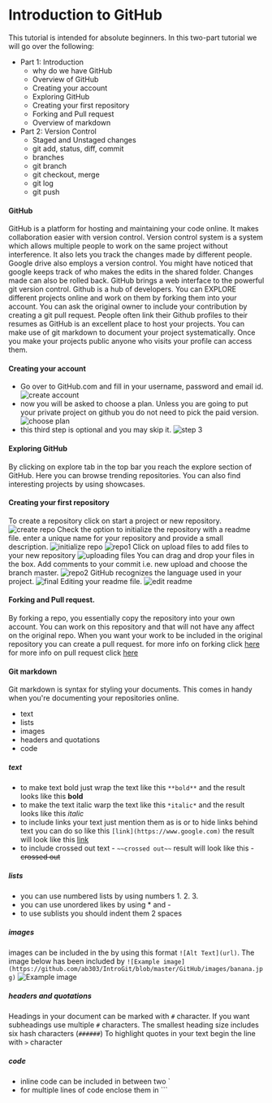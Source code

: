 # Introduction to GitHub
This tutorial is intended for absolute beginners.
In this two-part tutorial we will go over the following:
* Part 1: Introduction
  * why do we have GitHub
  * Overview of GitHub
  * Creating your account
  * Exploring GitHub
  * Creating your first repository
  * Forking and Pull request
  * Overview of markdown
* Part 2: Version Control
  * Staged and Unstaged changes
  * git add, status, diff, commit
  * branches
  * git branch
  * git checkout, merge
  * git log
  * git push

#### GitHub
GitHub is a platform for hosting and maintaining your code online. It makes collaboration easier with version control. Version control system is a system which allows multiple people to work on the same project without interference. It also lets you track the changes made by different people. Google drive also employs a version control. You might have noticed that google keeps track of who makes the edits in the shared folder. Changes made can also be rolled back.
GitHub brings a web interface to the powerful git version control. Github is a hub of developers. You can EXPLORE different projects online and work on them by forking them into your account. You can ask the original owner to include your contribution by creating a git pull request.
People often link their Github profiles to their resumes as GitHub is an excellent place to host your projects. You can make use of git markdown to document your project systematically. Once you make your projects public anyone who visits your profile can access them.

#### Creating your account
- Go over to GitHub.com and fill in your username, password and email id.
![create account](https://github.com/ab303/IntroGit/blob/master/GitHub/images/CreateAccount.png)
- now you will be asked to choose a plan. Unless you are going to put your private project on github you do not need to pick the paid version.
![choose plan](https://github.com/ab303/IntroGit/blob/master/GitHub/images/ChoosePlan.png)
- this third step is optional and you may skip it.
![step 3](https://github.com/ab303/IntroGit/blob/master/GitHub/images/step3.png)

#### Exploring GitHub
By clicking on explore tab in the top bar you reach the explore section of GitHub. Here you can browse trending repositories. You can also find interesting projects by using showcases.

#### Creating your first repository
To create a repository click on start a project or new repository.
![create repo](https://github.com/ab303/IntroGit/blob/master/GitHub/images/createRepo.png)
Check the option to initialize the repository with a readme file. enter a unique name for your repository and provide a small description.
![initialize repo](https://github.com/ab303/IntroGit/blob/master/GitHub/images/InitializeRepo.png)
![repo1](https://github.com/ab303/IntroGit/blob/master/GitHub/images/repo1.png)
Click on upload files to add files to your new repository
![uploading files](https://github.com/ab303/IntroGit/blob/master/GitHub/images/uploadFiles.png)
You can drag and drop your files in the box. Add comments to your commit i.e. new upload and choose the branch master.
![repo2](https://github.com/ab303/IntroGit/blob/master/GitHub/images/repo2.png)
GitHub recognizes the language used in your project.
![final](https://github.com/ab303/IntroGit/blob/master/GitHub/images/final.png)
Editing your readme file.
![edit readme](https://github.com/ab303/IntroGit/blob/master/GitHub/images/editReadme.png)

#### Forking and Pull request.
By forking a repo, you essentially copy the repository into your own account. You can work on this repository and that will not have any affect on the original repo.
When you want your work to be included in the original repository you can create a pull request.
for more info on forking click [here](https://help.github.com/articles/fork-a-repo/)
for more info on pull request click [here](https://help.github.com/articles/about-pull-requests/)

#### Git markdown
Git markdown is syntax for styling your documents. This comes in handy when you're documenting your repositories online.
* text
* lists
* images
* headers and quotations
* code

##### text
- to make text bold just wrap the text like this `**bold**` and the result looks like this **bold**
- to make the text italic warp the text like this `*italic*` and the result looks like this *italic*
- to include links your text just mention them as is or to hide links behind text you can do so like this `[link](https://www.google.com)` the result will look like this [link](https://www.google.com)
- to include crossed out text - `~~crossed out~~` result will look like this - ~~crossed out~~

##### lists
- you can use numbered lists by using numbers 1. 2. 3.
- you can use unordered likes by using * and -
- to use sublists you should indent them 2 spaces

##### images
images can be included in the by using this format `![Alt Text](url)`. The image below has been included by `![Example image](https://github.com/ab303/IntroGit/blob/master/GitHub/images/banana.jpg)`
![Example image](https://github.com/ab303/IntroGit/blob/master/GitHub/images/banana.jpg)

##### headers and quotations
Headings in your document can be marked with `#` character. If you want subheadings use multiple `#` characters. The smallest heading size includes six hash characters (`######`)
To highlight quotes in your text begin the line with `>` character

##### code
- inline code can be included in between two `
- for multiple lines of code enclose them in  ```
